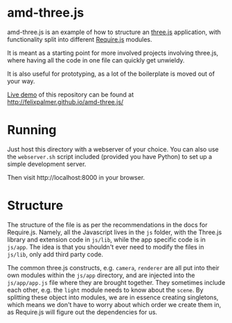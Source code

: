 amd-three.js 
============

amd-three.js is an example of how to structure an [three.js](http://threejs.org/) application, with functionality split into different [Require.js](http://requirejs.org/) modules.

It is meant as a starting point for more involved projects involving three.js, where having all the code in one file can quickly get unwieldy.

It is also useful for prototyping, as a lot of the boilerplate is moved out of your way.

[Live demo](http://felixpalmer.github.io/amd-three.js/) of this repository can be found at http://felixpalmer.github.io/amd-three.js/

Running
=======

Just host this directory with a webserver of your choice. You can also use the `webserver.sh` script included (provided you have Python) to set up a simple development server.

Then visit http://localhost:8000 in your browser.

Structure
=========

The structure of the file is as per the recommendations in the docs for Require.js. Namely, all the Javascript lives in the `js` folder, with the Three.js library and extension code in `js/lib`, while the app specific code is in `js/app`. The idea is that you shouldn't ever need to modify the files in `js/lib`, only add third party code.

The common three.js constructs, e.g. `camera`, `renderer` are all put into their own modules within the `js/app` directory, and are injected into the `js/app/app.js` file where they are brought together. They sometimes include each other, e.g. the `light` module needs to know about the `scene`. By splitting these object into modules, we are in essence creating singletons, which means we don't have to worry about which order we create them in, as Require.js will figure out the dependencies for us.
